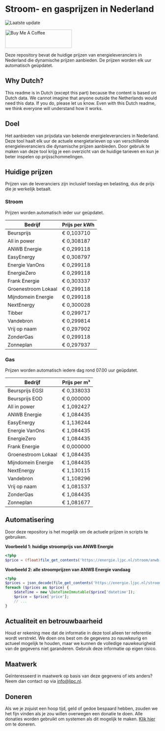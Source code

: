 # Stroom- en gasprijzen in Nederland

![Laatste update](https://img.shields.io/badge/laatste%20update-2023--08--18%2022%3A00%20CET-brightgreen)

<a href="https://www.buymeacoffee.com/Lars-" target="_blank"><img src="https://cdn.buymeacoffee.com/buttons/v2/default-orange.png" alt="Buy Me A Coffee" height="60" style="height: 60px !important;width: 217px !important;" ></a>

Deze repository bevat de huidige prijzen van energieleveranciers in Nederland die dynamische prijzen aanbieden. De prijzen worden elk uur automatisch geüpdatet.

## Why Dutch?

This readme is in Dutch (except this part) because the content is based on Dutch data. We cannot imagine that anyone outside the Netherlands would need this data. If you do, please let us know. Even with this Dutch readme, we think
everyone will understand how it works.

## Doel

Het aanbieden van prijsdata van bekende energieleveranciers in Nederland. Deze tool haalt elk uur de actuele energietarieven op van verschillende energieleveranciers die dynamische prijzen aanbieden. Door gebruik te maken van deze tool
krijg je een overzicht van de huidige tarieven en kun je beter inspelen op prijsschommelingen.

## Huidige prijzen

Prijzen van de leveranciers zijn inclusief toeslag en belasting, dus de prijs die je werkelijk betaalt.

### Stroom

Prijzen worden automatisch ieder uur geüpdatet.

 Bedrijf | Prijs per kWh 
---------|---------------
Beursprijs | € 0,103710
All in power | € 0,308187
ANWB Energie | € 0,299118
EasyEnergy | € 0,308797
Energie VanOns | € 0,299118
EnergieZero | € 0,299118
Frank Energie | € 0,303337
Groenestroom Lokaal | € 0,299118
Mijndomein Energie | € 0,299118
NextEnergy | € 0,300028
Tibber | € 0,299717
Vandebron | € 0,299814
Vrij op naam | € 0,297902
ZonderGas | € 0,299118
Zonneplan | € 0,297937


### Gas

Prijzen worden automatisch iedere dag rond 07.00 uur geüpdatet.

 Bedrijf | Prijs per m³ 
---------|--------------
Beursprijs EGSI | € 0,338033
Beursprijs EOD | € 0,000000
All in power | € 1,092427
ANWB Energie | € 1,084435
EasyEnergy | € 1,136244
Energie VanOns | € 1,084435
EnergieZero | € 1,084435
Frank Energie | € 0,000000
Groenestroom Lokaal | € 1,084435
Mijndomein Energie | € 1,084435
NextEnergy | € 1,130115
Vandebron | € 1,108296
Vrij op naam | € 1,081537
ZonderGas | € 1,084435
Zonneplan | € 1,081677


## Automatisering

Door deze repository is het mogelijk om de actuele prijzen in scripts te gebruiken.

**Voorbeeld 1: huidige stroomprijs van ANWB Energie**

```php
<?php
$price = (float)file_get_contents('https://energie.ljpc.nl/stroom/anwb-energie-nu.txt');

```

**Voorbeeld 2: alle stroomprijzen van ANWB Energie vandaag**

```php
<?php
$prices = json_decode(file_get_contents('https://energie.ljpc.nl/stroom/all-in-power-vandaag.json'),true);
foreach ($prices as $price) {
    $dateTime = new \DateTimeImmutable($price['datetime']);
    $price = $price['price'];
    // ...
}
```

## Actualiteit en betrouwbaarheid

Houd er rekening mee dat de informatie in deze tool alleen ter referentie wordt verstrekt. We doen ons best om de gegevens zo nauwkeurig en actueel mogelijk te houden, maar we kunnen de volledige nauwkeurigheid van de gegevens niet
garanderen. Gebruik deze informatie op eigen risico.

## Maatwerk

Geïnteresseerd in maatwerk op basis van deze gegevens of iets anders? Neem dan contact op
via [info@ljpc.nl](mailto:info@ljpc.nl?subject=Energie%20prijzen).

## Doneren

Als we je zojuist een hoop tijd, geld of gedoe bespaard hebben, zouden we het fijn vinden als je zou willen overwegen een
donatie te doen. Alle donaties worden gebruikt om systemen als dit mogelijk te
maken. [Klik hier](https://www.buymeacoffee.com/Lars-) om te doneren.
